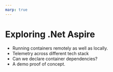 ```yaml
---
marp: true
---
```


# Exploring .Net Aspire

- Running containers remotely as well as locally.
- Telemetry across different tech stack
- Can we declare container dependencies?
- A demo proof of concept.

